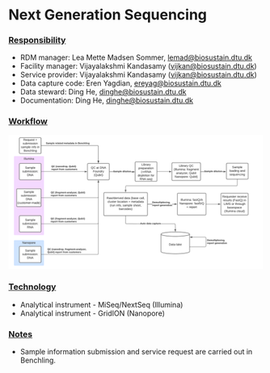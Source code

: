 # Next Generation Sequencing

### <ins>Responsibility</ins>
- RDM manager: Lea Mette Madsen Sommer, lemad@biosustain.dtu.dk
- Facility manager: Vijayalakshmi Kandasamy (vijkan@biosustain.dtu.dk)
- Service provider: Vijayalakshmi Kandasamy (vijkan@biosustain.dtu.dk)
- Data capture code: Eren Yagdian, ereyag@biosustain.dtu.dk
- Data steward: Ding He, dinghe@biosustain.dtu.dk
- Documentation: Ding He, dinghe@biosustain.dtu.dk

### <ins>Workflow</ins>

![Workflow](NGS_workflow.png)

### <ins>Technology</ins>
- Analytical instrument - MiSeq/NextSeq (Illumina)
- Analytical instrument - GridION (Nanopore)

### <ins>Notes</ins>
- Sample information submission and service request are carried out in Benchling.